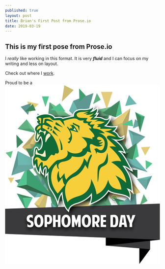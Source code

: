 ```yaml
---
published: true
layout: post
title: Brian's First Post from Prose.io
date: 2019-03-19
---
```

## This is my first pose from Prose.io

I _really_ like working in this format.  It is very **_fluid_** and I can focus on my writing and less on layout.

Check out where I [work](www.mssu.edu "Moso").

Proud to be a ![SophomoreDay_LOGO.png](SophomoreDay_LOGO.png)
